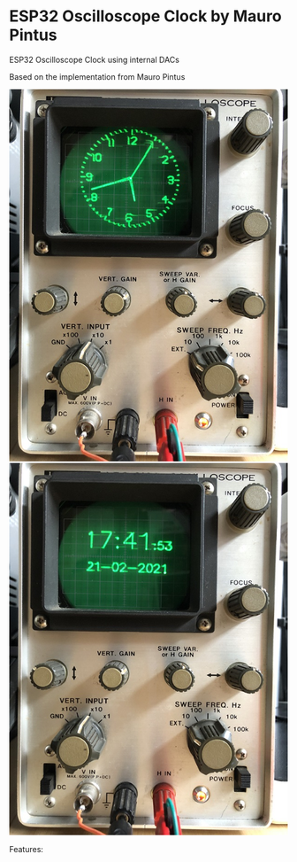 # ESP32 Oscilloscope Clock by Mauro Pintus

ESP32 Oscilloscope Clock using internal DACs

Based on the implementation from Mauro Pintus

![](https://github.com/FrankX0/ESP32_OscilloscopeClock/blob/master/ESP32_OscilloscopeClock_analog.JPG)
![](https://github.com/FrankX0/ESP32_OscilloscopeClock/blob/master/ESP32_OscilloscopeClock_digital.JPG)

Features:
